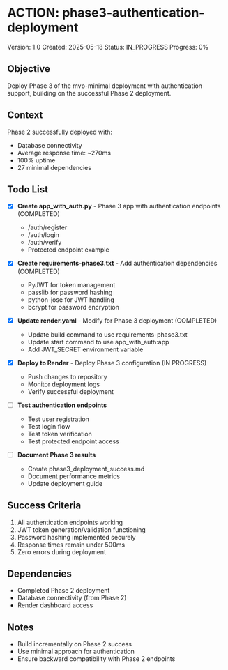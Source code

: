 # ACTION: phase3-authentication-deployment

Version: 1.0
Created: 2025-05-18
Status: IN_PROGRESS
Progress: 0%

## Objective

Deploy Phase 3 of the mvp-minimal deployment with authentication support, building on the successful Phase 2 deployment.

## Context

Phase 2 successfully deployed with:

- Database connectivity
- Average response time: ~270ms
- 100% uptime
- 27 minimal dependencies

## Todo List

- [x] **Create app_with_auth.py** - Phase 3 app with authentication endpoints (COMPLETED)

  - /auth/register
  - /auth/login
  - /auth/verify
  - Protected endpoint example

- [x] **Create requirements-phase3.txt** - Add authentication dependencies (COMPLETED)

  - PyJWT for token management
  - passlib for password hashing
  - python-jose for JWT handling
  - bcrypt for password encryption

- [x] **Update render.yaml** - Modify for Phase 3 deployment (COMPLETED)

  - Update build command to use requirements-phase3.txt
  - Update start command to use app_with_auth:app
  - Add JWT_SECRET environment variable

- [x] **Deploy to Render** - Deploy Phase 3 configuration (IN PROGRESS)

  - Push changes to repository
  - Monitor deployment logs
  - Verify successful deployment

- [ ] **Test authentication endpoints**

  - Test user registration
  - Test login flow
  - Test token verification
  - Test protected endpoint access

- [ ] **Document Phase 3 results**
  - Create phase3_deployment_success.md
  - Document performance metrics
  - Update deployment guide

## Success Criteria

1. All authentication endpoints working
2. JWT token generation/validation functioning
3. Password hashing implemented securely
4. Response times remain under 500ms
5. Zero errors during deployment

## Dependencies

- Completed Phase 2 deployment
- Database connectivity (from Phase 2)
- Render dashboard access

## Notes

- Build incrementally on Phase 2 success
- Use minimal approach for authentication
- Ensure backward compatibility with Phase 2 endpoints
